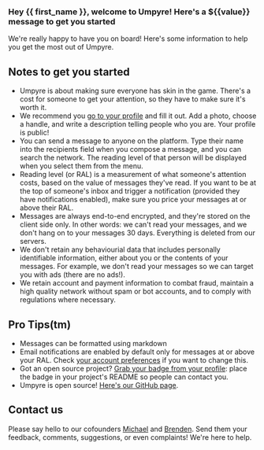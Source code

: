 ### Hey {{ first_name }}, welcome to Umpyre! Here's a ${{value}} message to get you started

We're really happy to have you on board! Here's some information to help you
get the most out of Umpyre.

## Notes to get you started

* Umpyre is about making sure everyone has skin in the game. There's a cost for
  someone to get your attention, so they have to make sure it's worth it.
* We recommend you [go to your profile](/profile) and fill it out. Add a photo,
  choose a handle, and write a description telling people who you are.
  Your profile is public!
* You can send a message to anyone on the platform. Type their name into
  the recipients field when you compose a message, and you can search the
  network. The reading level of that person will be displayed when you select
  them from the menu.
* Reading level (or RAL) is a measurement of what someone's attention costs,
  based on the value of messages they've read. If you want to be at the top of
  someone's inbox and trigger a notification (provided they have notifications
  enabled), make sure you price your messages at or above their RAL.
* Messages are always end-to-end encrypted, and they're stored on the client
  side only. In other words: we can't read your messages, and we don't hang on
  to your messages 30 days. Everything is deleted from our servers.
* We don't retain any behaviourial data that includes personally identifiable
  information, either about you or the contents of your messages. For
  example, we don't read your messages so we can target you with ads (there
  are no ads!).
* We retain account and payment information to combat fraud, maintain a high
  quality network without spam or bot accounts, and to comply with
  regulations where necessary.

## Pro Tips(tm)

* Messages can be formatted using markdown
* Email notifications are enabled by default only for messages at or above your
  RAL. Check [your account preferences](/account) if you want to change this.
* Got an open source project? [Grab your badge from your profile](/profile):
  place the badge in your project's README so people can contact you.
* Umpyre is open source! [Here's our GitHub page](https://github.com/umpyre-code/).

## Contact us

Please say hello to our cofounders [Michael](/c/michael) and
[Brenden](/c/brenden). Send them your feedback, comments, suggestions, or
even complaints! We're here to help.

